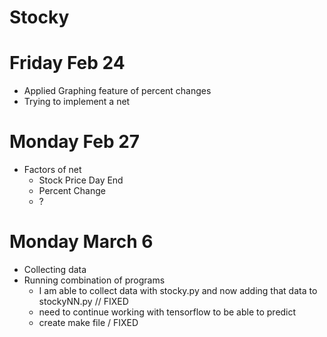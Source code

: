 # Stocky

# Friday Feb 24
- Applied Graphing feature of percent changes
- Trying to implement a net


# Monday Feb 27
- Factors of net
  - Stock Price Day End
  - Percent Change
  - ?

# Monday March 6
- Collecting data
- Running combination of programs
  - I am able to collect data with stocky.py and now adding that data to stockyNN.py // FIXED
  - need to continue working with tensorflow to be able to predict
  - create make file / FIXED
